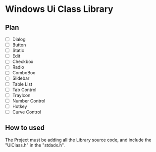 # Windows Ui Class Library

## Plan

- [ ] Dialog  
- [ ] Button  
- [ ] Static  
- [ ] Edit  
- [ ] Checkbox  
- [ ] Radio  
- [ ] ComboBox  
- [ ] Slidebar  
- [ ] Table List  
- [ ] Tab Control   
- [ ] TrayIcon  
- [ ] Number Control  
- [ ] Hotkey  
- [ ] Curve Control  

## How to used

The Project must be adding all the Library source code, and include the "UiClass.h" in the "stdadx.h".